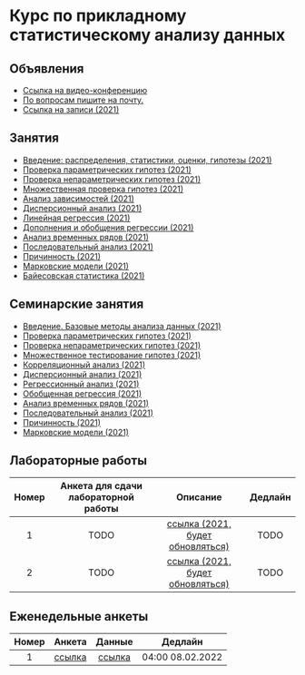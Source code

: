 # Курс по прикладному статистическому анализу данных

## Объявления

* [Ссылка на видео-конференцию](https://meet.google.com/jdx-pcnw-cfa)
* [По вопросам пишите на почту.](mailto:psad@phystech.edu)
* [Ссылка на записи (2021)](https://youtube.com/playlist?list=PLk4h7dmY2eYEdKleN2_pwDBFwW0oX-pDl)



## Занятия
* [Введение: распределения, статистики, оценки, гипотезы (2021)](slides/lecture_1_intro.pdf)
* [Проверка параметрических гипотез (2021)](slides/lecture_2_ht.pdf)
* [Проверка непараметрических гипотез (2021)](slides/lecture_3_nonparam.pdf)
* [Множественная проверка гипотез (2021)](slides/lecture_4_mht.pdf)
* [Анализ зависимостей (2021)](slides/lecture_5_corr.pdf)
* [Дисперсионный анализ (2021)](slides/lecture_6_anova.pdf)
* [Линейная регрессия (2021)](slides/l_7_linreg.pdf)
* [Дополнения и обобщения регрессии (2021)](slides/l_8_otherreg.pdf)
* [Анализ временных рядов (2021)](slides/lecture_9_ts.pdf)
* [Последовательный анализ (2021)](slides/l_10_seq.pdf)
* [Причинность (2021)](slides/l_11_caus.pdf)
* [Марковские модели (2021)](slides/l_12_hmm.pdf)
* [Байесовская статистика (2021)](slides/lecture_13_bayes.pdf)

## Семинарские занятия
* [Введение. Базовые методы анализа данных (2021)](seminars/sem1/main.ipynb)
* [Проверка параметрических гипотез (2021)](seminars/sem2/main.ipynb)
* [Проверка непараметрических гипотез (2021)](seminars/sem3/main.ipynb)
* [Множественное тестирование гипотез (2021)](seminars/sem4/main.ipynb)
* [Корреляционный анализ (2021)](seminars/sem5/main.ipynb)
* [Дисперсионный анализ (2021)](seminars/sem6/main.ipynb)
* [Регрессионный анализ (2021)](seminars/sem7/main.ipynb)
* [Обобщенная регрессия (2021)](seminars/sem8/main.ipynb)
* [Анализ временных рядов (2021)](seminars/sem9/main.ipynb)
* [Последовательный анализ (2021)](seminars/sem10/main.ipynb)
* [Причинность (2021)](seminars/sem11/main.ipynb)
* [Марковские модели (2021)](seminars/sem12/main.ipynb)

## Лабораторные работы
| Номер | Анкета для сдачи лабораторной работы             | Описание                   | Дедлайн            |
| :---: | :----------------------------------------------: | :------------------------: | :----------------: |
| 1     | TODO   | [ссылка (2021, будет обновляться)](labs/lab1)        | TODO   |
| 2     | TODO    | [ссылка (2021, будет обновляться)](labs/lab2)        | TODO   |

## Еженедельные анкеты
| Номер   | Анкета                                           | Данные                     | Дедлайн            |
| :-----: | :----------------------------------------------: | :------------------------: | :----------------: |
| 1       |   [ссылка](https://forms.gle/XsigMqk8PM4XuTcj8)  | [ссылка](https://github.com/Intelligent-Systems-Phystech/psad/tree/master/hometask/sem1/) | 04:00 08.02.2022 |
